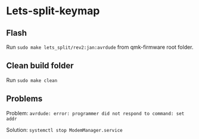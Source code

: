# Lets-split-keymap

## Flash

Run `sudo make lets_split/rev2:jan:avrdude` from qmk-firmware root folder.

## Clean build folder

Run `sudo make clean`

## Problems

Problem: `avrdude: error: programmer did not respond to command: set addr`

Solution: `systemctl stop ModemManager.service`
